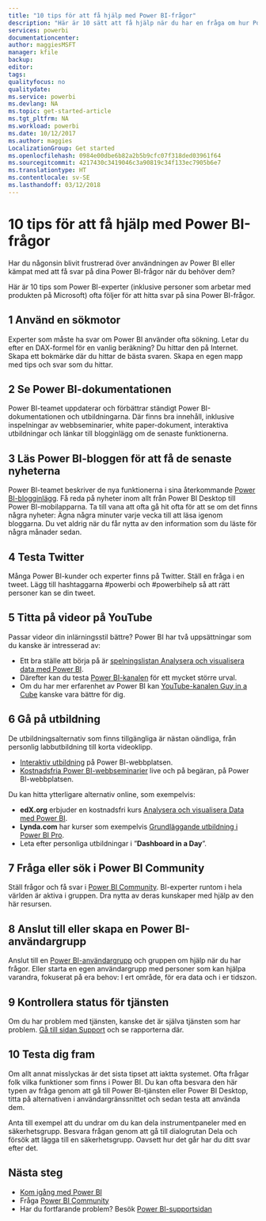 ```yaml
---
title: "10 tips för att få hjälp med Power BI-frågor"
description: "Här är 10 sätt att få hjälp när du har en fråga om hur Power BI fungerar"
services: powerbi
documentationcenter: 
author: maggiesMSFT
manager: kfile
backup: 
editor: 
tags: 
qualityfocus: no
qualitydate: 
ms.service: powerbi
ms.devlang: NA
ms.topic: get-started-article
ms.tgt_pltfrm: NA
ms.workload: powerbi
ms.date: 10/12/2017
ms.author: maggies
LocalizationGroup: Get started
ms.openlocfilehash: 0984e00dbe6b82a2b5b9cfc07f318ded03961f64
ms.sourcegitcommit: 4217430c3419046c3a90819c34f133ec7905b6e7
ms.translationtype: HT
ms.contentlocale: sv-SE
ms.lasthandoff: 03/12/2018
---
```

# <a name="10-tips-for-getting-help-with-your-power-bi-questions"></a>10 tips för att få hjälp med Power BI-frågor
Har du någonsin blivit frustrerad över användningen av Power BI eller kämpat med att få svar på dina Power BI-frågor när du behöver dem? 

Här är 10 tips som Power BI-experter (inklusive personer som arbetar med produkten på Microsoft) ofta följer för att hitta svar på sina Power BI-frågor.

## <a name="1-use-a-search-engine"></a>1 Använd en sökmotor
Experter som måste ha svar om Power BI använder ofta sökning. Letar du efter en DAX-formel för en vanlig beräkning? Du hittar den på Internet. Skapa ett bokmärke där du hittar de bästa svaren. Skapa en egen mapp med tips och svar som du hittar.


## <a name="2-check-the-power-bi-documentation"></a>2 Se Power BI-dokumentationen
Power BI-teamet uppdaterar och förbättrar ständigt Power BI-dokumentationen och utbildningarna. Där finns bra innehåll, inklusive inspelningar av webbseminarier, white paper-dokument, interaktiva utbildningar och länkar till blogginlägg om de senaste funktionerna.

## <a name="3-read-the-power-bi-blog-for-the-latest-news"></a>3 Läs Power BI-bloggen för att få de senaste nyheterna
Power BI-teamet beskriver de nya funktionerna i sina återkommande [Power BI-blogginlägg](https://powerbi.microsoft.com/blog/). Få reda på nyheter inom allt från Power BI Desktop till Power BI-mobilapparna. Ta till vana att ofta gå hit ofta för att se om det finns några nyheter: Ägna några minuter varje vecka till att läsa igenom bloggarna. Du vet aldrig när du får nytta av den information som du läste för några månader sedan.

## <a name="4-try-twitter"></a>4 Testa Twitter
Många Power BI-kunder och experter finns på Twitter. Ställ en fråga i en tweet. Lägg till hashtaggarna #powerbi och #powerbihelp så att rätt personer kan se din tweet.

## <a name="5-watch-videos-on-youtube"></a>5 Titta på videor på YouTube
Passar videor din inlärningsstil bättre? Power BI har två uppsättningar som du kanske är intresserad av:

* Ett bra ställe att börja på är [spelningslistan Analysera och visualisera data med Power BI](https://www.youtube.com/playlist?list=PL1N57mwBHtN0JFoKSR0n-tBkUJHeMP2cP).
* Därefter kan du testa [Power BI-kanalen](https://www.youtube.com/user/mspowerbi/videos) för ett mycket större urval.
* Om du har mer erfarenhet av Power BI kan [YouTube-kanalen Guy in a Cube](https://www.youtube.com/channel/UCFp1vaKzpfvoGai0vE5VJ0w) kanske vara bättre för dig.

## <a name="6-attend-training"></a>6 Gå på utbildning
De utbildningsalternativ som finns tillgängliga är nästan oändliga, från personlig labbutbildning till korta videoklipp.

* [Interaktiv utbildning](guided-learning/gettingstarted.yml#step-1) på Power BI-webbplatsen.
* [Kostnadsfria Power BI-webbseminarier](webinars.md) live och på begäran, på Power BI-webbplatsen.

Du kan hitta ytterligare alternativ online, som exempelvis:

* **edX.org** erbjuder en kostnadsfri kurs [Analysera och visualisera Data med Power BI](https://www.edx.org/course/analyzing-visualizing-data-power-bi-microsoft-dat207x-4).
* **Lynda.com** har kurser som exempelvis [Grundläggande utbildning i Power BI Pro](https://www.lynda.com/Power-BI-tutorials/Power-BI-Pro-Essential-Training/485820-2.html).
* Leta efter personliga utbildningar i ”**Dashboard in a Day**”.

## <a name="7-ask-or-search-in-the-power-bi-community"></a>7 Fråga eller sök i Power BI Community
Ställ frågor och få svar i [Power BI Community](http://community.powerbi.com). BI-experter runtom i hela världen är aktiva i gruppen. Dra nytta av deras kunskaper med hjälp av den här resursen.

## <a name="8-join-or-create-a-power-bi-user-group"></a>8 Anslut till eller skapa en Power BI-användargrupp
Anslut till en [Power BI-användargrupp](https://community.powerbi.com/t5/Power-BI-User-Groups/ct-p/Groups) och gruppen om hjälp när du har frågor. Eller starta en egen användargrupp med personer som kan hjälpa varandra, fokuserat på era behov: I ert område, för era data och i er tidszon.

## <a name="9-check-the-service-status"></a>9 Kontrollera status för tjänsten
Om du har problem med tjänsten, kanske det är själva tjänsten som har problem. [Gå till sidan Support](https://powerbi.microsoft.com/support/) och se rapporterna där.

## <a name="10-just-try-it"></a>10 Testa dig fram
Om allt annat misslyckas är det sista tipset att iaktta systemet. Ofta frågar folk vilka funktioner som finns i Power BI. Du kan ofta besvara den här typen av fråga genom att gå till Power BI-tjänsten eller Power BI Desktop, titta på alternativen i användargränssnittet och sedan testa att använda dem.

Anta till exempel att du undrar om du kan dela instrumentpaneler med en säkerhetsgrupp. Besvara frågan genom att gå till dialogrutan Dela och försök att lägga till en säkerhetsgrupp. Oavsett hur det går har du ditt svar efter det.

## <a name="next-steps"></a>Nästa steg
* [Kom igång med Power BI](service-get-started.md)
* Fråga [Power BI Community](http://community.powerbi.com/)
* Har du fortfarande problem? Besök [Power BI-supportsidan](https://powerbi.microsoft.com/support/)
